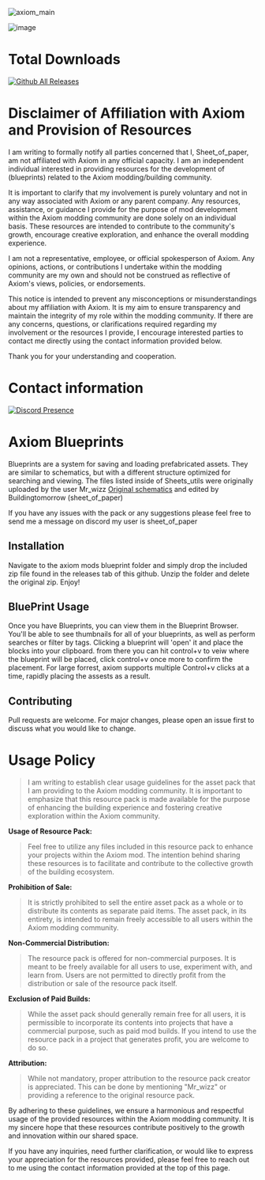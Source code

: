 
![axiom_main](https://github.com/Rytale/Axiom-blueprints/assets/81533864/7dfe6970-d60a-40fb-8417-ff7f76fe0933)


![image](https://github.com/Rytale/Axiom-blueprints/assets/81533864/92474a35-efe6-45aa-921a-9dd8fe431949)

# Total Downloads
[![Github All Releases](https://img.shields.io/github/downloads/Rytale/Axiom-blueprints/total.svg)]()


# Disclaimer of Affiliation with Axiom and Provision of Resources

  I am writing to formally notify all parties concerned that I, Sheet_of_paper, am not affiliated with Axiom in any official capacity. I am an independent individual interested in providing resources for the development of (blueprints) related to the Axiom modding/building community.

  It is important to clarify that my involvement is purely voluntary and not in any way associated with Axiom or any parent company. Any resources, assistance, or guidance I provide for the purpose of mod development within the Axiom modding community are done solely on an individual basis. These resources are intended to contribute to the community's growth, encourage creative exploration, and enhance the overall modding experience.

  I am not a representative, employee, or official spokesperson of Axiom. Any opinions, actions, or contributions I undertake within the modding community are my own and should not be construed as reflective of Axiom's views, policies, or endorsements.

  This notice is intended to prevent any misconceptions or misunderstandings about my affiliation with Axiom. It is my aim to ensure transparency and maintain the integrity of my role within the modding community. If there are any concerns, questions, or clarifications required regarding my involvement or the resources I provide, I encourage interested parties to contact me directly using the contact information provided below.

  Thank you for your understanding and cooperation.

# Contact information




[![Discord Presence](https://lanyard.cnrad.dev/api/706984059183693854)](https://discord.com/users/706984059183693854)

# Axiom Blueprints
Blueprints are a system for saving and loading prefabricated assets. They are similar to schematics, but with a different structure optimized for searching and viewing.
The files listed inside of Sheets_utils were originally uploaded by the user Mr_wizz [Original schematics](https://www.planetminecraft.com/project/tree-pack-repository-bundle---build-your-own-trees-optimized-map/) and edited by Buildingtomorrow (sheet_of_paper)

If you have any issues with the pack or any suggestions please feel free to send me a message on discord my user is sheet_of_paper

## Installation

Navigate to the axiom mods blueprint folder and simply drop the included zip file found in the releases tab of this github. 
Unzip the folder and delete the original zip.
Enjoy!


## BluePrint Usage
Once you have Blueprints, you can view them in the Blueprint Browser. You'll be able to see thumbnails for all of your blueprints, as well as perform searches or filter by tags. Clicking a blueprint will 'open' it and place the blocks into your clipboard. from there you can hit control+v to veiw where the blueprint will be placed, click control+v once more to confirm the placement. For large forrest, axiom supports multiple Control+v clicks at a time, rapidly placing the assests as a result.

## Contributing

Pull requests are welcome. For major changes, please open an issue first
to discuss what you would like to change.

# Usage Policy
> I am writing to establish clear usage guidelines for the asset pack that I am providing to the Axiom modding community. It is important to emphasize that this resource pack is made available for the purpose of enhancing the building experience and fostering creative exploration within the Axiom community.

**Usage of Resource Pack:**
> Feel free to utilize any files included in this resource pack to enhance your projects within the Axiom mod. The intention behind sharing these resources is to facilitate and contribute to the collective growth of the building ecosystem.

**Prohibition of Sale:**
> It is strictly prohibited to sell the entire asset pack as a whole or to distribute its contents as separate paid items. The asset pack, in its entirety, is intended to remain freely accessible to all users within the Axiom modding community.

**Non-Commercial Distribution:**
> The resource pack is offered for non-commercial purposes. It is meant to be freely available for all users to use, experiment with, and learn from. Users are not permitted to directly profit from the distribution or sale of the resource pack itself.

**Exclusion of Paid Builds:**
> While the asset pack should generally remain free for all users, it is permissible to incorporate its contents into projects that have a commercial purpose, such as paid mod builds. If you intend to use the resource pack in a project that generates profit, you are welcome to do so.

**Attribution:**
> While not mandatory, proper attribution to the resource pack creator is appreciated. This can be done by mentioning "Mr_wizz" or providing a reference to the original resource pack.

By adhering to these guidelines, we ensure a harmonious and respectful usage of the provided resources within the Axiom modding community. It is my sincere hope that these resources contribute positively to the growth and innovation within our shared space.

If you have any inquiries, need further clarification, or would like to express your appreciation for the resources provided, please feel free to reach out to me using the contact information provided at the top of this page.
